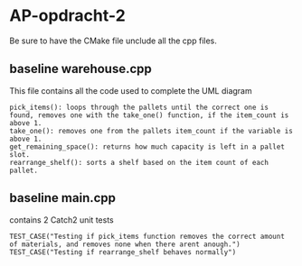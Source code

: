 # AP-opdracht-2

Be sure to have the CMake file unclude all the cpp files.

## baseline warehouse.cpp

This file contains all the code used to complete the UML diagram

    pick_items(): loops through the pallets until the correct one is found, removes one with the take_one() function, if the item_count is above 1.
    take_one(): removes one from the pallets item_count if the variable is above 1.
    get_remaining_space(): returns how much capacity is left in a pallet slot.
    rearrange_shelf(): sorts a shelf based on the item count of each pallet.

## baseline main.cpp

contains 2 Catch2 unit tests

    TEST_CASE("Testing if pick_items function removes the correct amount of materials, and removes none when there arent anough.")
    TEST_CASE("Testing if rearrange_shelf behaves normally")
